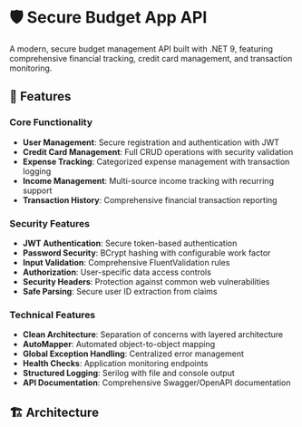 # 🛡️ Secure Budget App API

A modern, secure budget management API built with .NET 9, featuring comprehensive financial tracking, credit card management, and transaction monitoring.

## 🚀 Features

### Core Functionality
- **User Management**: Secure registration and authentication with JWT
- **Credit Card Management**: Full CRUD operations with security validation
- **Expense Tracking**: Categorized expense management with transaction logging
- **Income Management**: Multi-source income tracking with recurring support
- **Transaction History**: Comprehensive financial transaction reporting

### Security Features
- **JWT Authentication**: Secure token-based authentication
- **Password Security**: BCrypt hashing with configurable work factor
- **Input Validation**: Comprehensive FluentValidation rules
- **Authorization**: User-specific data access controls
- **Security Headers**: Protection against common web vulnerabilities
- **Safe Parsing**: Secure user ID extraction from claims

### Technical Features
- **Clean Architecture**: Separation of concerns with layered architecture
- **AutoMapper**: Automated object-to-object mapping
- **Global Exception Handling**: Centralized error management
- **Health Checks**: Application monitoring endpoints
- **Structured Logging**: Serilog with file and console output
- **API Documentation**: Comprehensive Swagger/OpenAPI documentation

## 🏗️ Architecture